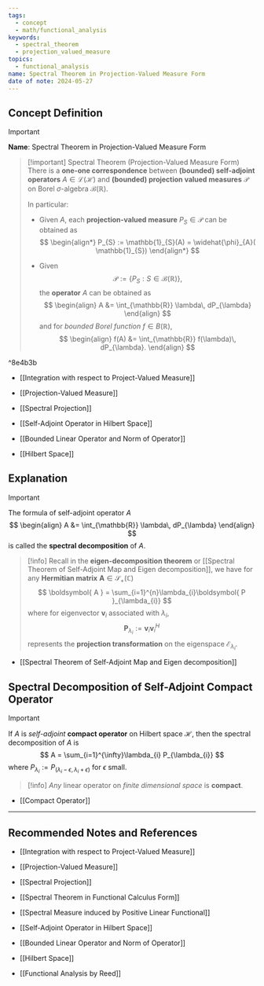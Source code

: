 ```yaml
---
tags:
  - concept
  - math/functional_analysis
keywords:
  - spectral_theorem
  - projection_valued_measure
topics:
  - functional_analysis
name: Spectral Theorem in Projection-Valued Measure Form
date of note: 2024-05-27
---
```


## Concept Definition

>[!important]
>**Name**: Spectral Theorem in Projection-Valued Measure Form

>[!important] Spectral Theorem (Projection-Valued Measure Form)
>There is a **one-one correspondence** between **(bounded) self-adjoint operators** $A \in \mathcal{L}(\mathcal{H})$ and **(bounded) projection valued measures** $\mathscr{P}$ on Borel $\sigma$-algebra $\mathscr{B}(\mathbb{R})$. 
>
>In particular:  
> 
>- Given $A$, each **projection-valued measure** $P_{S} \in \mathscr{P}$ can be obtained as
>$$
> \begin{align*}
> P_{S} := \mathbb{1}_{S}(A) = \widehat{\phi}_{A}( \mathbb{1}_{S})
> \end{align*} 
>$$ 
> 
>- Given $$\mathscr{P} := \left\{P_{S}: S \in \mathscr{B}(\mathbb{R}) \right\},$$ the **operator** $A$ can be obtained as
>$$  
> \begin{align}
> A &= \int_{\mathbb{R}} \lambda\, dP_{\lambda}
> \end{align} 
>$$ 
> and for *bounded Borel function* $f \in B(\mathbb{R})$,
>$$ 
> \begin{align}
> f(A) &=  \int_{\mathbb{R}} f(\lambda)\, dP_{\lambda}.
> \end{align}
>$$

^8e4b3b


- [[Integration with respect to Project-Valued Measure]]
- [[Projection-Valued Measure]]
- [[Spectral Projection]]

- [[Self-Adjoint Operator in Hilbert Space]]
- [[Bounded Linear Operator and Norm of Operator]]
- [[Hilbert Space]]

## Explanation

>[!important]
>The formula of self-adjoint operator $A$
>$$
>\begin{align}
> A &= \int_{\mathbb{R}} \lambda\, dP_{\lambda}
> \end{align} 
>$$
>is called the **spectral decomposition** of $A$.

>[!info]
>Recall in the **eigen-decomposition theorem** or [[Spectral Theorem of Self-Adjoint Map and Eigen decomposition]], we have for any **Hermitian matrix** $\boldsymbol{ A} \in \mathcal{S}_{+}(\mathbb{C})$
>$$
>\boldsymbol{ A } = \sum_{i=1}^{n}\lambda_{i}\boldsymbol{ P }_{\lambda_{i}}
>$$
>where for eigenvector $\boldsymbol{ v }_{i}$ associated with $\lambda_{i}$, 
>$$
>\boldsymbol{ P }_{\lambda_{i}} := \boldsymbol{v}_{i}\boldsymbol{v}_{i}^H
>$$
>represents the **projection transformation** on the eigenspace $\mathcal{E}_{\lambda_{i}}.$

- [[Spectral Theorem of Self-Adjoint Map and Eigen decomposition]]

## Spectral Decomposition of Self-Adjoint Compact Operator

>[!important]
>If $A$ is *self-adjoint* **compact operator** on Hilbert space $\mathcal{H}$, then the spectral decomposition of $A$ is
>$$
>A = \sum_{i=1}^{\infty}\lambda_{i} P_{\lambda_{i}}
>$$
>where $P_{\lambda_{i}} := P_{(\lambda_{i} - \epsilon, \lambda_{i} + \epsilon)}$ for $\epsilon$ small.

>[!info]
>*Any* linear operator on *finite dimensional space* is **compact**.

- [[Compact Operator]]





-----------
##  Recommended Notes and References

- [[Integration with respect to Project-Valued Measure]]
- [[Projection-Valued Measure]]
- [[Spectral Projection]]


- [[Spectral Theorem in Functional Calculus Form]]
- [[Spectral Measure induced by Positive Linear Functional]]


- [[Self-Adjoint Operator in Hilbert Space]]
- [[Bounded Linear Operator and Norm of Operator]]
- [[Hilbert Space]]

- [[Functional Analysis by Reed]]